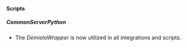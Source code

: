 
#### Scripts

##### CommonServerPython

- The *DemistoWrapper* is now utilized in all integrations and scripts.
